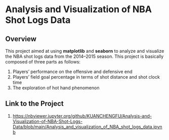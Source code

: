 
# Analysis and Visualization of NBA Shot Logs Data

## Overview
This project aimed at using **matplotlib** and **seaborn** to analyze and visualize the NBA shot logs data from the 2014–2015 season. This project is basically composed of three parts as follows:
1. Players’ performance on the offensive and defensive end
2. Players’ field goal percentage in terms of shot distance and shot clock time
3. The exploration of hot hand phenomenon

## Link to the Project
1. https://nbviewer.jupyter.org/github/KUANCHENGFU/Analysis-and-Visualization-of-NBA-Shot-Logs-Data/blob/main/Analysis_and_visualization_of_NBA_shot_logs_data.ipynb
